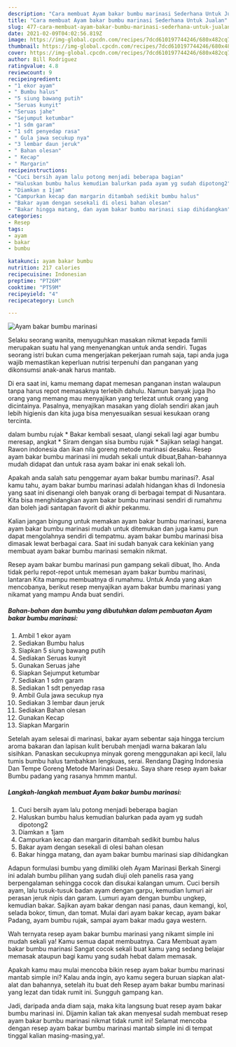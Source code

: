 ```yaml
---
description: "Cara membuat Ayam bakar bumbu marinasi Sederhana Untuk Jualan"
title: "Cara membuat Ayam bakar bumbu marinasi Sederhana Untuk Jualan"
slug: 477-cara-membuat-ayam-bakar-bumbu-marinasi-sederhana-untuk-jualan
date: 2021-02-09T04:02:56.819Z
image: https://img-global.cpcdn.com/recipes/7dcd610197744246/680x482cq70/ayam-bakar-bumbu-marinasi-foto-resep-utama.jpg
thumbnail: https://img-global.cpcdn.com/recipes/7dcd610197744246/680x482cq70/ayam-bakar-bumbu-marinasi-foto-resep-utama.jpg
cover: https://img-global.cpcdn.com/recipes/7dcd610197744246/680x482cq70/ayam-bakar-bumbu-marinasi-foto-resep-utama.jpg
author: Bill Rodriguez
ratingvalue: 4.8
reviewcount: 9
recipeingredient:
- "1 ekor ayam"
- " Bumbu halus"
- "5 siung bawang putih"
- "Seruas kunyit"
- "Seruas jahe"
- "Sejumput ketumbar"
- "1 sdm garam"
- "1 sdt penyedap rasa"
- " Gula jawa secukup nya"
- "3 lembar daun jeruk"
- " Bahan olesan"
- " Kecap"
- " Margarin"
recipeinstructions:
- "Cuci bersih ayam lalu potong menjadi beberapa bagian"
- "Haluskan bumbu halus kemudian balurkan pada ayam yg sudah dipotong2"
- "Diamkan ± 1jam"
- "Campurkan kecap dan margarin ditambah sedikit bumbu halus"
- "Bakar ayam dengan sesekali di olesi bahan olesan"
- "Bakar hingga matang, dan ayam bakar bumbu marinasi siap dihidangkan"
categories:
- Resep
tags:
- ayam
- bakar
- bumbu

katakunci: ayam bakar bumbu 
nutrition: 217 calories
recipecuisine: Indonesian
preptime: "PT26M"
cooktime: "PT59M"
recipeyield: "4"
recipecategory: Lunch

---
```



![Ayam bakar bumbu marinasi](https://img-global.cpcdn.com/recipes/7dcd610197744246/680x482cq70/ayam-bakar-bumbu-marinasi-foto-resep-utama.jpg)

Selaku seorang wanita, menyuguhkan masakan nikmat kepada famili merupakan suatu hal yang menyenangkan untuk anda sendiri. Tugas seorang istri bukan cuma mengerjakan pekerjaan rumah saja, tapi anda juga wajib memastikan keperluan nutrisi terpenuhi dan panganan yang dikonsumsi anak-anak harus mantab.

Di era  saat ini, kamu memang dapat memesan panganan instan walaupun tanpa harus repot memasaknya terlebih dahulu. Namun banyak juga lho orang yang memang mau menyajikan yang terlezat untuk orang yang dicintainya. Pasalnya, menyajikan masakan yang diolah sendiri akan jauh lebih higienis dan kita juga bisa menyesuaikan sesuai kesukaan orang tercinta. 

dalam bumbu rujak * Bakar kembali sesaat, ulangi sekali lagi agar bumbu meresap, angkat * Siram dengan sisa bumbu rujak * Sajikan selagi hangat. Rawon indonesia dan ikan nila goreng metode marinasi desaku. Resep ayam bakar bumbu marinasi ini mudah sekali untuk dibuat,Bahan-bahannya mudah didapat dan untuk rasa ayam bakar ini enak sekali loh.

Apakah anda salah satu penggemar ayam bakar bumbu marinasi?. Asal kamu tahu, ayam bakar bumbu marinasi adalah hidangan khas di Indonesia yang saat ini disenangi oleh banyak orang di berbagai tempat di Nusantara. Kita bisa menghidangkan ayam bakar bumbu marinasi sendiri di rumahmu dan boleh jadi santapan favorit di akhir pekanmu.

Kalian jangan bingung untuk memakan ayam bakar bumbu marinasi, karena ayam bakar bumbu marinasi mudah untuk ditemukan dan juga kamu pun dapat mengolahnya sendiri di tempatmu. ayam bakar bumbu marinasi bisa dimasak lewat berbagai cara. Saat ini sudah banyak cara kekinian yang membuat ayam bakar bumbu marinasi semakin nikmat.

Resep ayam bakar bumbu marinasi pun gampang sekali dibuat, lho. Anda tidak perlu repot-repot untuk memesan ayam bakar bumbu marinasi, lantaran Kita mampu membuatnya di rumahmu. Untuk Anda yang akan mencobanya, berikut resep menyajikan ayam bakar bumbu marinasi yang nikamat yang mampu Anda buat sendiri.

<!--inarticleads1-->

##### Bahan-bahan dan bumbu yang dibutuhkan dalam pembuatan Ayam bakar bumbu marinasi:

1. Ambil 1 ekor ayam
1. Sediakan  Bumbu halus
1. Siapkan 5 siung bawang putih
1. Sediakan Seruas kunyit
1. Gunakan Seruas jahe
1. Siapkan Sejumput ketumbar
1. Sediakan 1 sdm garam
1. Sediakan 1 sdt penyedap rasa
1. Ambil  Gula jawa secukup nya
1. Sediakan 3 lembar daun jeruk
1. Sediakan  Bahan olesan
1. Gunakan  Kecap
1. Siapkan  Margarin


Setelah ayam selesai di marinasi, bakar ayam sebentar saja hingga tercium aroma bakaran dan lapisan kulit berubah menjadi warna bakaran lalu sisihkan. Panaskan secukupnya minyak goreng menggunakan api kecil, lalu tumis bumbu halus tambahkan lengkuas, serai. Rendang Daging Indonesia Dan Tempe Goreng Metode Marinasi Desaku. Saya share resep ayam bakar Bumbu padang yang rasanya hmmm mantul. 

<!--inarticleads2-->

##### Langkah-langkah membuat Ayam bakar bumbu marinasi:

1. Cuci bersih ayam lalu potong menjadi beberapa bagian
1. Haluskan bumbu halus kemudian balurkan pada ayam yg sudah dipotong2
1. Diamkan ± 1jam
1. Campurkan kecap dan margarin ditambah sedikit bumbu halus
1. Bakar ayam dengan sesekali di olesi bahan olesan
1. Bakar hingga matang, dan ayam bakar bumbu marinasi siap dihidangkan


Adapun formulasi bumbu yang dimiliki oleh Ayam Marinasi Berkah Sinergi ini adalah bumbu pilihan yang sudah diuji oleh panelis rasa yang berpengalaman sehingga cocok dan disukai kalangan umum. Cuci bersih ayam, lalu tusuk-tusuk badan ayam dengan garpu, kemudian lumuri air perasan jeruk nipis dan garam. Lumuri ayam dengan bumbu ungkep, kemudian bakar. Sajikan ayam bakar dengan nasi panas, daun kemangi, kol, selada bokor, timun, dan tomat. Mulai dari ayam bakar kecap, ayam bakar Padang, ayam bumbu rujak, sampai ayam bakar madu gaya western. 

Wah ternyata resep ayam bakar bumbu marinasi yang nikamt simple ini mudah sekali ya! Kamu semua dapat membuatnya. Cara Membuat ayam bakar bumbu marinasi Sangat cocok sekali buat kamu yang sedang belajar memasak ataupun bagi kamu yang sudah hebat dalam memasak.

Apakah kamu mau mulai mencoba bikin resep ayam bakar bumbu marinasi mantab simple ini? Kalau anda ingin, ayo kamu segera buruan siapkan alat-alat dan bahannya, setelah itu buat deh Resep ayam bakar bumbu marinasi yang lezat dan tidak rumit ini. Sungguh gampang kan. 

Jadi, daripada anda diam saja, maka kita langsung buat resep ayam bakar bumbu marinasi ini. Dijamin kalian tak akan menyesal sudah membuat resep ayam bakar bumbu marinasi nikmat tidak rumit ini! Selamat mencoba dengan resep ayam bakar bumbu marinasi mantab simple ini di tempat tinggal kalian masing-masing,ya!.


